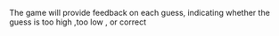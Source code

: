 The game will provide feedback on each guess, indicating whether the guess is too high ,too low , or correct
